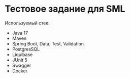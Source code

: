 # Тестовое задание для SML

Используемый стек:
* Java 17
* Maven
* Spring Boot, Data, Test, Validation
* PostgresSQL
* Liquibase
* JUnit 5
* Swagger
* Docker